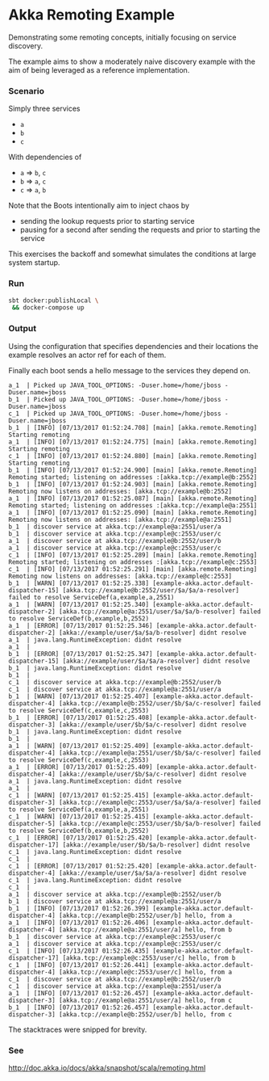Akka Remoting Example
===

Demonstrating some remoting concepts, initially focusing on service discovery.

The example aims to show a moderately naive discovery example with the aim of being leveraged as a reference implementation.

### Scenario

Simply three services

- `a`
- `b`
- `c`

With dependencies of

- `a` ⇒ `b`, `c`
- `b` ⇒ `a`, `c`
- `c` ⇒ `a`, `b`

Note that the Boots intentionally aim to inject chaos by

- sending the lookup requests prior to starting service
- pausing for a second after sending the requests and prior to starting the service

This exercises the backoff and somewhat simulates the conditions at large system startup.

### Run

```bash
sbt docker:publishLocal \
 && docker-compose up
```

### Output

Using the configuration that specifies dependencies and their locations the example resolves an actor ref for each of them.

Finally each boot sends a hello message to the services they depend on.

```plain
a_1  | Picked up JAVA_TOOL_OPTIONS: -Duser.home=/home/jboss -Duser.name=jboss
b_1  | Picked up JAVA_TOOL_OPTIONS: -Duser.home=/home/jboss -Duser.name=jboss
c_1  | Picked up JAVA_TOOL_OPTIONS: -Duser.home=/home/jboss -Duser.name=jboss
b_1  | [INFO] [07/13/2017 01:52:24.708] [main] [akka.remote.Remoting] Starting remoting
a_1  | [INFO] [07/13/2017 01:52:24.775] [main] [akka.remote.Remoting] Starting remoting
c_1  | [INFO] [07/13/2017 01:52:24.880] [main] [akka.remote.Remoting] Starting remoting
b_1  | [INFO] [07/13/2017 01:52:24.900] [main] [akka.remote.Remoting] Remoting started; listening on addresses :[akka.tcp://example@b:2552]
b_1  | [INFO] [07/13/2017 01:52:24.903] [main] [akka.remote.Remoting] Remoting now listens on addresses: [akka.tcp://example@b:2552]
a_1  | [INFO] [07/13/2017 01:52:25.087] [main] [akka.remote.Remoting] Remoting started; listening on addresses :[akka.tcp://example@a:2551]
a_1  | [INFO] [07/13/2017 01:52:25.090] [main] [akka.remote.Remoting] Remoting now listens on addresses: [akka.tcp://example@a:2551]
b_1  | discover service at akka.tcp://example@a:2551/user/a
b_1  | discover service at akka.tcp://example@c:2553/user/c
a_1  | discover service at akka.tcp://example@b:2552/user/b
a_1  | discover service at akka.tcp://example@c:2553/user/c
c_1  | [INFO] [07/13/2017 01:52:25.289] [main] [akka.remote.Remoting] Remoting started; listening on addresses :[akka.tcp://example@c:2553]
c_1  | [INFO] [07/13/2017 01:52:25.291] [main] [akka.remote.Remoting] Remoting now listens on addresses: [akka.tcp://example@c:2553]
b_1  | [WARN] [07/13/2017 01:52:25.338] [example-akka.actor.default-dispatcher-15] [akka.tcp://example@b:2552/user/$a/$a/a-resolver] failed to resolve ServiceDef(a,example,a,2551)
a_1  | [WARN] [07/13/2017 01:52:25.340] [example-akka.actor.default-dispatcher-2] [akka.tcp://example@a:2551/user/$a/$a/b-resolver] failed to resolve ServiceDef(b,example,b,2552)
a_1  | [ERROR] [07/13/2017 01:52:25.346] [example-akka.actor.default-dispatcher-2] [akka://example/user/$a/$a/b-resolver] didnt resolve
a_1  | java.lang.RuntimeException: didnt resolve
a_1  | 
b_1  | [ERROR] [07/13/2017 01:52:25.347] [example-akka.actor.default-dispatcher-15] [akka://example/user/$a/$a/a-resolver] didnt resolve
b_1  | java.lang.RuntimeException: didnt resolve
b_1  | 
c_1  | discover service at akka.tcp://example@b:2552/user/b
c_1  | discover service at akka.tcp://example@a:2551/user/a
b_1  | [WARN] [07/13/2017 01:52:25.407] [example-akka.actor.default-dispatcher-4] [akka.tcp://example@b:2552/user/$b/$a/c-resolver] failed to resolve ServiceDef(c,example,c,2553)
b_1  | [ERROR] [07/13/2017 01:52:25.408] [example-akka.actor.default-dispatcher-3] [akka://example/user/$b/$a/c-resolver] didnt resolve
b_1  | java.lang.RuntimeException: didnt resolve
b_1  | 
a_1  | [WARN] [07/13/2017 01:52:25.409] [example-akka.actor.default-dispatcher-4] [akka.tcp://example@a:2551/user/$b/$a/c-resolver] failed to resolve ServiceDef(c,example,c,2553)
a_1  | [ERROR] [07/13/2017 01:52:25.409] [example-akka.actor.default-dispatcher-4] [akka://example/user/$b/$a/c-resolver] didnt resolve
a_1  | java.lang.RuntimeException: didnt resolve
a_1  | 
c_1  | [WARN] [07/13/2017 01:52:25.415] [example-akka.actor.default-dispatcher-3] [akka.tcp://example@c:2553/user/$a/$a/a-resolver] failed to resolve ServiceDef(a,example,a,2551)
c_1  | [WARN] [07/13/2017 01:52:25.415] [example-akka.actor.default-dispatcher-5] [akka.tcp://example@c:2553/user/$b/$a/b-resolver] failed to resolve ServiceDef(b,example,b,2552)
c_1  | [ERROR] [07/13/2017 01:52:25.420] [example-akka.actor.default-dispatcher-17] [akka://example/user/$b/$a/b-resolver] didnt resolve
c_1  | java.lang.RuntimeException: didnt resolve
c_1  | 
c_1  | [ERROR] [07/13/2017 01:52:25.420] [example-akka.actor.default-dispatcher-4] [akka://example/user/$a/$a/a-resolver] didnt resolve
c_1  | java.lang.RuntimeException: didnt resolve
c_1  | 
a_1  | discover service at akka.tcp://example@b:2552/user/b
b_1  | discover service at akka.tcp://example@a:2551/user/a
b_1  | [INFO] [07/13/2017 01:52:26.399] [example-akka.actor.default-dispatcher-4] [akka.tcp://example@b:2552/user/b] hello, from a
a_1  | [INFO] [07/13/2017 01:52:26.406] [example-akka.actor.default-dispatcher-4] [akka.tcp://example@a:2551/user/a] hello, from b
b_1  | discover service at akka.tcp://example@c:2553/user/c
a_1  | discover service at akka.tcp://example@c:2553/user/c
c_1  | [INFO] [07/13/2017 01:52:26.435] [example-akka.actor.default-dispatcher-17] [akka.tcp://example@c:2553/user/c] hello, from b
c_1  | [INFO] [07/13/2017 01:52:26.441] [example-akka.actor.default-dispatcher-4] [akka.tcp://example@c:2553/user/c] hello, from a
c_1  | discover service at akka.tcp://example@b:2552/user/b
c_1  | discover service at akka.tcp://example@a:2551/user/a
a_1  | [INFO] [07/13/2017 01:52:26.457] [example-akka.actor.default-dispatcher-3] [akka.tcp://example@a:2551/user/a] hello, from c
b_1  | [INFO] [07/13/2017 01:52:26.457] [example-akka.actor.default-dispatcher-3] [akka.tcp://example@b:2552/user/b] hello, from c
```

The stacktraces were snipped for brevity.


### See

http://doc.akka.io/docs/akka/snapshot/scala/remoting.html
